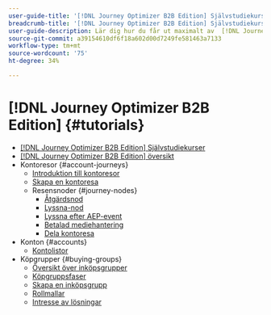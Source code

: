 ```yaml
---
user-guide-title: '[!DNL Journey Optimizer B2B Edition] Självstudiekurser'
breadcrumb-title: '[!DNL Journey Optimizer B2B Edition] Självstudiekurser'
user-guide-description: Lär dig hur du får ut maximalt av  [!DNL Journey Optimizer B2B Edition]. Samordna resor om konto- och inköpsgrupper med hjälp av inbyggd generativ AI och branschledande automatisering för att maximera efterfrågan på specifika erbjudanden.
source-git-commit: a39154610df6f18a602d00d7249fe581463a7133
workflow-type: tm+mt
source-wordcount: '75'
ht-degree: 34%

---
```



# [!DNL Journey Optimizer B2B Edition] {#tutorials}

+ [[!DNL Journey Optimizer B2B Edition] Självstudiekurser](overview.md)
+ [[!DNL Journey Optimizer B2B Edition] översikt](/help/overview-video.md)
+ Kontoresor {#account-journeys}
   + [Introduktion till kontoresor](/help/account-journeys/introducing-account-journeys.md)
   + [Skapa en kontoresa](/help/account-journeys/create-an-account-journey.md)
   + Resensnoder {#journey-nodes}
      + [Åtgärdsnod](/help/account-journeys/journey-nodes/action-node.md)
      + [Lyssna-nod](/help/account-journeys/journey-nodes/listen-node.md)
      + [Lyssna efter AEP-event](/help/account-journeys/journey-nodes/listen-for-aep-events.md)
      + [Betalad mediehantering](/help/account-journeys/journey-nodes/paid-media-orchestration.md)
      + [Dela kontoresa](/help/account-journeys/journey-nodes/split-account-journey.md)
+ Konton {#accounts}
   + [Kontolistor](/help/accounts/account-lists.md)
+ Köpgrupper {#buying-groups}
   + [Översikt över inköpsgrupper](/help/buying-groups/buying-groups-overview.md)
   + [Köpgruppsfaser](/help/buying-groups/buying-group-stages.md)
   + [Skapa en inköpsgrupp](/help/buying-groups/create-a-buying-group.md)
   + [Rollmallar](/help/buying-groups/role-templates.md)
   + [Intresse av lösningar](/help/buying-groups/solution-interest.md)
